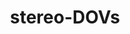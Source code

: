 ---
title: "stereo-DOVs"
excerpt: "A field and video analysis guide for diver operated stereo-video"
image: /assets/images/sops/dov.jpg
external_url: https://besjournals.onlinelibrary.wiley.com/doi/full/10.1111/2041-210X.13189
share: false
related: false
---